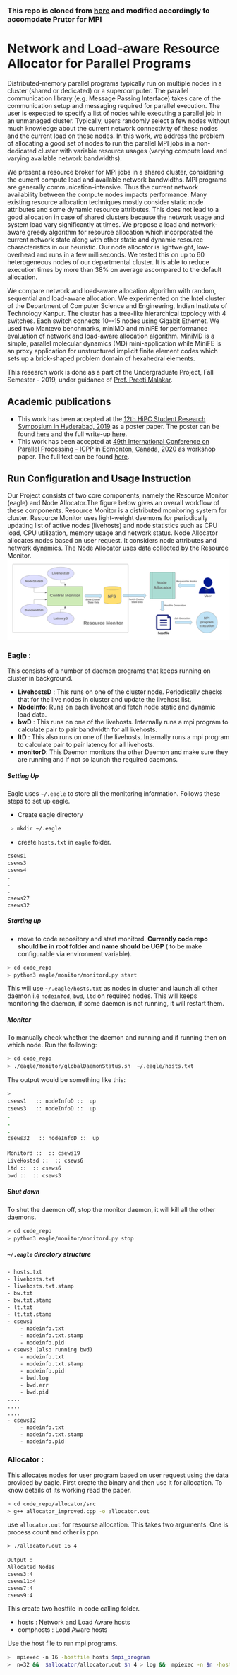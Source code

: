 ### This repo is cloned from [here](https://github.com/aasis21/NodeAllocator) and modified accordingly to accomodate Prutor for MPI

# Network and Load-aware Resource Allocator for Parallel Programs
Distributed-memory parallel programs typically run on multiple nodes in a cluster (shared or dedicated) or a supercomputer. The parallel communication library (e.g. Message Passing Interface) takes care of the communication setup and messaging required for parallel execution. The user is expected to specify a list of nodes while executing a parallel job in an unmanaged cluster. Typically, users randomly select a few nodes without much knowledge about the current network connectivity of these nodes and the current load on these nodes. In this work, we address the problem of allocating a good set of nodes to run the parallel MPI jobs in a non-dedicated cluster with variable resource usages (varying compute load and varying available network bandwidths).

We present a resource broker for MPI jobs in a shared cluster, considering the current compute load and available network bandwidths. MPI programs are generally communication-intensive. Thus the current network availability between the compute nodes impacts performance. Many existing resource allocation techniques mostly consider static node attributes and some dynamic resource attributes. This does not lead to a good allocation in case of shared clusters because the network usage and system load vary significantly at times. We propose a load and network-aware greedy algorithm for resource allocation which incorporated the current network state along with other static and dynamic resource characteristics in our heuristic. Our node allocator is lightweight, low-overhead and runs in a few milliseconds. We tested this on up to 60 heterogeneous nodes of our departmental cluster.  It is able to reduce execution times by more than 38% on average ascompared to the default allocation.

We compare network and load-aware allocation algorithm with random, sequential and load-aware allocation. We experimented on the Intel cluster of the Department of Computer Science and Engineering, Indian Institute of Technology Kanpur. The cluster has a tree-like hierarchical topology with 4 switches. Each switch connects 10--15 nodes using Gigabit Ethernet. We used two Mantevo benchmarks, miniMD and miniFE for performance evaluation of network and load-aware allocation algorithm. MiniMD is a simple, parallel molecular dynamics (MD) mini-application while MiniFE is an proxy application for unstructured implicit finite element codes which sets up a brick-shaped problem domain of hexahedral elements.

This research work is done as a part of the Undergraduate Project, Fall Semester - 2019, under guidance of [Prof. Preeti Malakar](https://www.cse.iitk.ac.in/users/pmalakar/).

## Academic publications
- This work has been accepted at the [12th HiPC Student Research Symposium in Hyderabad, 2019](https://hipc.org/students-research-symposium/) as a poster paper. The poster can be found [here](./hipc_src_poster.pdf) and the full write-up [here](./hipc_srs_writeup.pdf).
- This work has been accepted at [49th International Conference on Parallel Processing - ICPP in  Edmonton, Canada, 2020](https://jnamaral.github.io/icpp20/) as workshop paper. The full text can be found [here](./icpp_paper.pdf).


## Run Configuration and Usage Instruction
Our Project consists of two core components, namely the Resource Monitor (eagle) and Node Allocator.The figure below gives an overall workflow of
these components. Resource Monitor is a distributed monitoring system for cluster. Resource Monitor uses light-weight daemons for periodically updating list of active nodes (livehosts) and node statistics such as CPU load, CPU utilization, memory usage and
network status. Node Allocator allocates nodes based on user request. It considers node attributes and network dynamics. The Node Allocator uses data collected by the Resource Monitor. ![Node Allocation System Workflow](./overview.png)

### Eagle :
This consists of a number of daemon programs that keeps running on cluster in background.

 - **LivehostsD** : This runs on one of the cluster node. Periodically checks that for the live nodes in cluster and update the livehost list.
 - **NodeInfo**: Runs on each livehost and fetch node static and dynamic load data.
 - **bwD** : This runs on one of the livehosts. Internally runs a mpi program to calculate pair to pair bandwidth for all livehosts.
 - **ltD** : This also runs on one of the livehosts. Internally runs a mpi program to calculate pair to pair latency for all livehosts.
 - **monitorD**: This Daemon monitors the other Daemon and make sure they are running and if not so launch the required daemons.
##### Setting Up
Eagle uses `~/.eagle` to store all the monitoring information. Follows these steps to set up eagle.
 * Create eagle directory
``` bash
 > mkdir ~/.eagle
```
* 	create `hosts.txt` in `eagle` folder.
```
csews1
csews3
csews4
.
.
.
csews27
csews32
```
##### Starting up
* move to code repository and start monitord. **Currently code repo should be in root folder and name should be UGP** ( to be make configurable via environment variable).
```bash
> cd code_repo
> python3 eagle/monitor/monitord.py start
```

This will use `~/.eagle/hosts.txt` as nodes in cluster and launch all other daemon i.e `nodeinfod`, `bwd`, `ltd` on required nodes. This will keeps monitoring the daemon, if some daemon is not running, it will restart them.

##### Monitor
To manually check whether the daemon and running and if running then on which node. Run the following:
```bash
> cd code_repo
> ./eagle/monitor/globalDaemonStatus.sh  ~/.eagle/hosts.txt 
```
The output would be something like this:
```bash
>
csews1   :: nodeInfoD ::  up  
csews3   :: nodeInfoD ::  up  
.
.
.
csews32   :: nodeInfoD ::  up  
 
Monitord ::  :: csews19  
LiveHostsd ::  :: csews6  
ltd ::  :: csews6  
bwd ::  :: csews3  
```
##### Shut down
To shut the daemon off, stop the monitor daemon, it will kill all the other daemons.
```bash
> cd code_repo
> python3 eagle/monitor/monitord.py stop
```
##### `~/.eagle` directory structure
```
- hosts.txt
- livehosts.txt
- livehosts.txt.stamp
- bw.txt
- bw.txt.stamp
- lt.txt
- lt.txt.stamp
- csews1
	- nodeinfo.txt
	- nodeinfo.txt.stamp
	- nodeinfo.pid
- csews3 (also running bwd)
	- nodeinfo.txt
	- nodeinfo.txt.stamp
	- nodeinfo.pid
	- bwd.log
	- bwd.err
	- bwd.pid
....
....
....
- csews32
	- nodeinfo.txt
	- nodeinfo.txt.stamp
	- nodeinfo.pid
```
### Allocator :
This allocates nodes for user program based on user request using the data provided by eagle. First create the binary and then use it for allocation. To know details of its working read the paper.
```bash
> cd code_repo/allocator/src
> g++ allocator_improved.cpp -o allocator.out
```
use `allocator.out` for resourse allocation. This takes two arguments. One is process count and other is ppn.
```
> ./allocator.out 16 4

Output :
Allocated Nodes
csews3:4
csews11:4
csews7:4
csews9:4
```
This create two hostfile in code calling folder.
- hosts : Network and Load Aware hosts
- comphosts : Load Aware hosts

Use the host file to run mpi programs.
```bash
>  mpiexec -n 16 -hostfile hosts $mpi_program
>  n=32 &&  $allocator/allocator.out $n 4 > log &&  mpiexec -n $n -hostfile hosts $mpi_program
```


